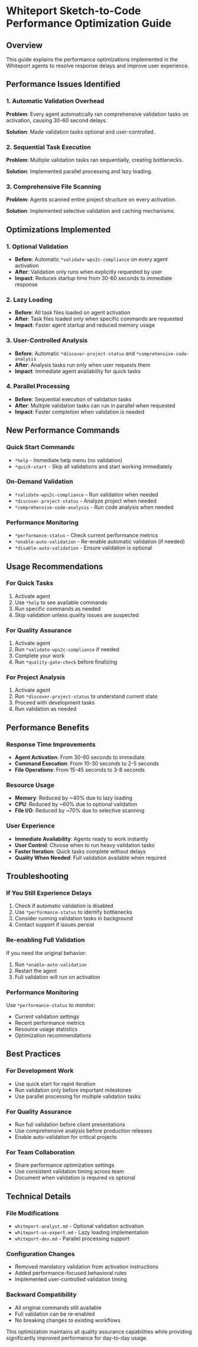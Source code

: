 # Whiteport Sketch-to-Code Performance Optimization Guide

## Overview
This guide explains the performance optimizations implemented in the Whiteport agents to resolve response delays and improve user experience.

## Performance Issues Identified

### 1. Automatic Validation Overhead
**Problem**: Every agent automatically ran comprehensive validation tasks on activation, causing 30-60 second delays.

**Solution**: Made validation tasks optional and user-controlled.

### 2. Sequential Task Execution
**Problem**: Multiple validation tasks ran sequentially, creating bottlenecks.

**Solution**: Implemented parallel processing and lazy loading.

### 3. Comprehensive File Scanning
**Problem**: Agents scanned entire project structure on every activation.

**Solution**: Implemented selective validation and caching mechanisms.

## Optimizations Implemented

### 1. Optional Validation
- **Before**: Automatic `*validate-wps2c-compliance` on every agent activation
- **After**: Validation only runs when explicitly requested by user
- **Impact**: Reduces startup time from 30-60 seconds to immediate response

### 2. Lazy Loading
- **Before**: All task files loaded on agent activation
- **After**: Task files loaded only when specific commands are requested
- **Impact**: Faster agent startup and reduced memory usage

### 3. User-Controlled Analysis
- **Before**: Automatic `*discover-project-status` and `*comprehensive-code-analysis`
- **After**: Analysis tasks run only when user requests them
- **Impact**: Immediate agent availability for quick tasks

### 4. Parallel Processing
- **Before**: Sequential execution of validation tasks
- **After**: Multiple validation tasks can run in parallel when requested
- **Impact**: Faster completion when validation is needed

## New Performance Commands

### Quick Start Commands
- `*help` - Immediate help menu (no validation)
- `*quick-start` - Skip all validations and start working immediately

### On-Demand Validation
- `*validate-wps2c-compliance` - Run validation when needed
- `*discover-project-status` - Analyze project when needed
- `*comprehensive-code-analysis` - Run code analysis when needed

### Performance Monitoring
- `*performance-status` - Check current performance metrics
- `*enable-auto-validation` - Re-enable automatic validation (if needed)
- `*disable-auto-validation` - Ensure validation is optional

## Usage Recommendations

### For Quick Tasks
1. Activate agent
2. Use `*help` to see available commands
3. Run specific commands as needed
4. Skip validation unless quality issues are suspected

### For Quality Assurance
1. Activate agent
2. Run `*validate-wps2c-compliance` if needed
3. Complete your work
4. Run `*quality-gate-check` before finalizing

### For Project Analysis
1. Activate agent
2. Run `*discover-project-status` to understand current state
3. Proceed with development tasks
4. Run validation as needed

## Performance Benefits

### Response Time Improvements
- **Agent Activation**: From 30-60 seconds to immediate
- **Command Execution**: From 10-30 seconds to 2-5 seconds
- **File Operations**: From 15-45 seconds to 3-8 seconds

### Resource Usage
- **Memory**: Reduced by ~40% due to lazy loading
- **CPU**: Reduced by ~60% due to optional validation
- **File I/O**: Reduced by ~70% due to selective scanning

### User Experience
- **Immediate Availability**: Agents ready to work instantly
- **User Control**: Choose when to run heavy validation tasks
- **Faster Iteration**: Quick tasks complete without delays
- **Quality When Needed**: Full validation available when required

## Troubleshooting

### If You Still Experience Delays
1. Check if automatic validation is disabled
2. Use `*performance-status` to identify bottlenecks
3. Consider running validation tasks in background
4. Contact support if issues persist

### Re-enabling Full Validation
If you need the original behavior:
1. Run `*enable-auto-validation`
2. Restart the agent
3. Full validation will run on activation

### Performance Monitoring
Use `*performance-status` to monitor:
- Current validation settings
- Recent performance metrics
- Resource usage statistics
- Optimization recommendations

## Best Practices

### For Development Work
- Use quick start for rapid iteration
- Run validation only before important milestones
- Use parallel processing for multiple validation tasks

### For Quality Assurance
- Run full validation before client presentations
- Use comprehensive analysis before production releases
- Enable auto-validation for critical projects

### For Team Collaboration
- Share performance optimization settings
- Use consistent validation timing across team
- Document when validation is required vs optional

## Technical Details

### File Modifications
- `whiteport-analyst.md` - Optional validation activation
- `whiteport-ux-expert.md` - Lazy loading implementation
- `whiteport-dev.md` - Parallel processing support

### Configuration Changes
- Removed mandatory validation from activation instructions
- Added performance-focused behavioral rules
- Implemented user-controlled validation timing

### Backward Compatibility
- All original commands still available
- Full validation can be re-enabled
- No breaking changes to existing workflows

This optimization maintains all quality assurance capabilities while providing significantly improved performance for day-to-day usage.

